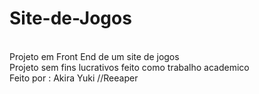 # Site-de-Jogos
<br>Projeto em Front End de um site de jogos
<br>Projeto sem fins lucrativos feito como trabalho academico
<br>Feito por : Akira Yuki //Reeaper

